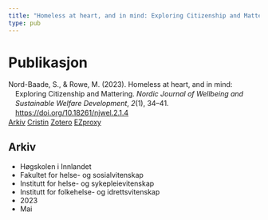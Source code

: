 ```yaml
---
title: "Homeless at heart, and in mind: Exploring Citizenship and Mattering"
type: pub
---
```

<h1>Publikasjon</h1>
<article id="csl-bib-container-7ZQH9BPJ" class="csl-bib-container">
  <div class="csl-bib-body" style="line-height: 1.35; padding-left: 1em; text-indent:-1em;">
  <div class="csl-entry">Nord-Baade, S., &amp; Rowe, M. (2023). Homeless at heart, and in mind: Exploring Citizenship and Mattering. <i>Nordic Journal of Wellbeing and Sustainable Welfare Development</i>, <i>2</i>(1), 34&#x2013;41. <a href="https://doi.org/10.18261/njwel.2.1.4">https://doi.org/10.18261/njwel.2.1.4</a></div>
</div>
  <div class="csl-bib-buttons">
    <a href="#taxonomy-article-7ZQH9BPJ" class="csl-bib-button">Arkiv</a>
    <a href="https://app.cristin.no/results/show.jsf?id=2145725" alt="Cristin URL" class="csl-bib-button">Cristin</a>
    <a href="http://zotero.org/groups/5022929/items/7ZQH9BPJ" alt="Zotero URL" class="csl-bib-button">Zotero</a>
    <a href="http://ezproxy.inn.no/login?url=https://doi.org/10.18261/njwel.2.1.4" class="csl-bib-button">EZproxy</a>
  </div>
  <div id="csl-bib-meta-container-7ZQH9BPJ"></div>
</article>
<div id="csl-bib-meta-7ZQH9BPJ" class="csl-bib-meta">
  <article id="taxonomy-article-7ZQH9BPJ" class="taxonomy-article">
    <h1>Arkiv</h1>
    <ul>
      <li>Høgskolen i Innlandet</li>
      <li>Fakultet for helse- og sosialvitenskap</li>
      <li>Institutt for helse- og sykepleievitenskap</li>
      <li>Institutt for folkehelse- og idrettsvitenskap</li>
      <li>2023</li>
      <li>Mai</li>
    </ul>
  </article>
</div>
